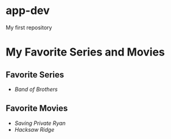 # app-dev
My first repository
# My Favorite Series and Movies

## Favorite Series
- *Band of Brothers*

## Favorite Movies
- *Saving Private Ryan*
- *Hacksaw Ridge*
